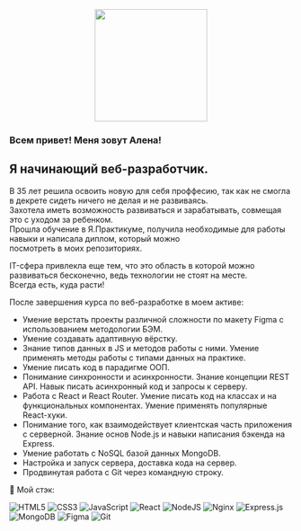 <div id="header" align="center">
  <img src="https://media.giphy.com/media/L1R1tvI9svkIWwpVYr/giphy.gif" width="200"/>
</div>

### Всем привет! Меня зовут Алена!  

## Я начинающий веб-разработчик.  

В 35 лет решила освоить новую для себя проффесию, так как не смогла в декрете сидеть ничего не делая и не развиваясь.  
Захотела иметь возможность развиваться и зарабатывать, совмещая это с уходом за ребенком.  
Прошла обучение в Я.Практикуме, получила необходимые для работы навыки и написала диплом, который можно  
посмотреть в моих репозиториях. 

IT-сфера привлекла еще тем, что это область в которой можно развиваться бесконечно, ведь технологии не стоят на месте.  
Всегда есть, куда расти!  

После завершения курса по веб-разработке в моем активе:
- Умение верстать проекты различной сложности по макету Figma с использованием методологии БЭМ.
- Умение создавать адаптивную вёрстку.
- Знание типов данных в JS и методов работы с ними. Умение применять методы работы с типами данных на практике.
- Умение писать код в парадигме ООП.
- Понимание синхронности и асинхронности. Знание концепции REST API. Навык писать асинхронный код и запросы к серверу.
- Работа с React и React Router. Умение писать код на классах и на функциональных компонентах. Умение применять популярные React-хуки.
- Понимание того, как взаимодействует клиентская часть приложения с серверной. Знание основ Node.js и навыки написания бэкенда на Express.
- Умение работать с NoSQL базой данных MongoDB.
- Настройка и запуск сервера, доставка кода на сервер.
- Продвинутая работа с Git через командную строку.

🚀 Мой стэк:

![HTML5](https://img.shields.io/badge/html5-%23E34F26.svg?style=for-the-badge&logo=html5&logoColor=white)
![CSS3](https://img.shields.io/badge/css3-%231572B6.svg?style=for-the-badge&logo=css3&logoColor=white)
![JavaScript](https://img.shields.io/badge/javascript-%23323330.svg?style=for-the-badge&logo=javascript&logoColor=%23F7DF1E)
![React](https://img.shields.io/badge/react-%2320232a.svg?style=for-the-badge&logo=react&logoColor=%2361DAFB)
![NodeJS](https://img.shields.io/badge/node.js-6DA55F?style=for-the-badge&logo=node.js&logoColor=white)
![Nginx](https://img.shields.io/badge/nginx-%23009639.svg?style=for-the-badge&logo=nginx&logoColor=white)
![Express.js](https://img.shields.io/badge/express.js-%23404d59.svg?style=for-the-badge&logo=express&logoColor=%2361DAFB)
![MongoDB](https://img.shields.io/badge/MongoDB-%234ea94b.svg?style=for-the-badge&logo=mongodb&logoColor=white)
![Figma](https://img.shields.io/badge/figma-%23F24E1E.svg?style=for-the-badge&logo=figma&logoColor=white)
![Git](https://img.shields.io/badge/git-%23F05033.svg?style=for-the-badge&logo=git&logoColor=white)
